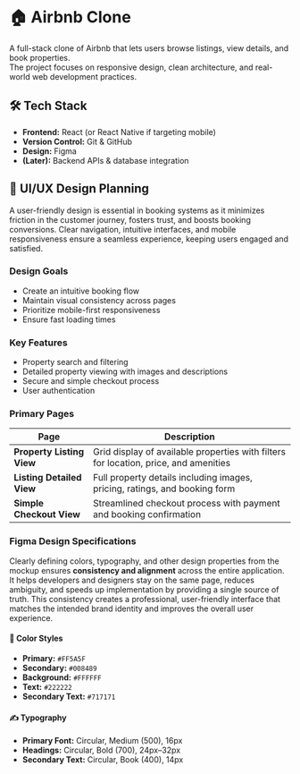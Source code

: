 # 🏠 Airbnb Clone

A full-stack clone of Airbnb that lets users browse listings, view details, and book properties.  
The project focuses on responsive design, clean architecture, and real-world web development practices.  

## 🛠 Tech Stack
- **Frontend:** React (or React Native if targeting mobile)  
- **Version Control:** Git & GitHub  
- **Design:** Figma  
- **(Later):** Backend APIs & database integration  

## 🎨 UI/UX Design Planning
A user-friendly design is essential in booking systems as it minimizes friction in the customer journey, fosters trust, and boosts booking conversions. Clear navigation, intuitive interfaces, and mobile responsiveness ensure a seamless experience, keeping users engaged and satisfied.

### Design Goals
- Create an intuitive booking flow  
- Maintain visual consistency across pages  
- Prioritize mobile-first responsiveness  
- Ensure fast loading times  

### Key Features
- Property search and filtering  
- Detailed property viewing with images and descriptions  
- Secure and simple checkout process  
- User authentication  

### Primary Pages

| Page                  | Description |
|-----------------------|-------------|
| **Property Listing View** | Grid display of available properties with filters for location, price, and amenities |
| **Listing Detailed View** | Full property details including images, pricing, ratings, and booking form |
| **Simple Checkout View**  | Streamlined checkout process with payment and booking confirmation |

### Figma Design Specifications
Clearly defining colors, typography, and other design properties from the mockup ensures **consistency and alignment** across the entire application.  
It helps developers and designers stay on the same page, reduces ambiguity, and speeds up implementation by providing a single source of truth. This consistency creates a professional, user-friendly interface that matches the intended brand identity and improves the overall user experience.

#### 🎨 Color Styles
- **Primary:** `#FF5A5F`  
- **Secondary:** `#008489`  
- **Background:** `#FFFFFF`  
- **Text:** `#222222`  
- **Secondary Text:** `#717171`  

#### ✍️ Typography
- **Primary Font:** Circular, Medium (500), 16px  
- **Headings:** Circular, Bold (700), 24px–32px  
- **Secondary Text:** Circular, Book (400), 14px  




